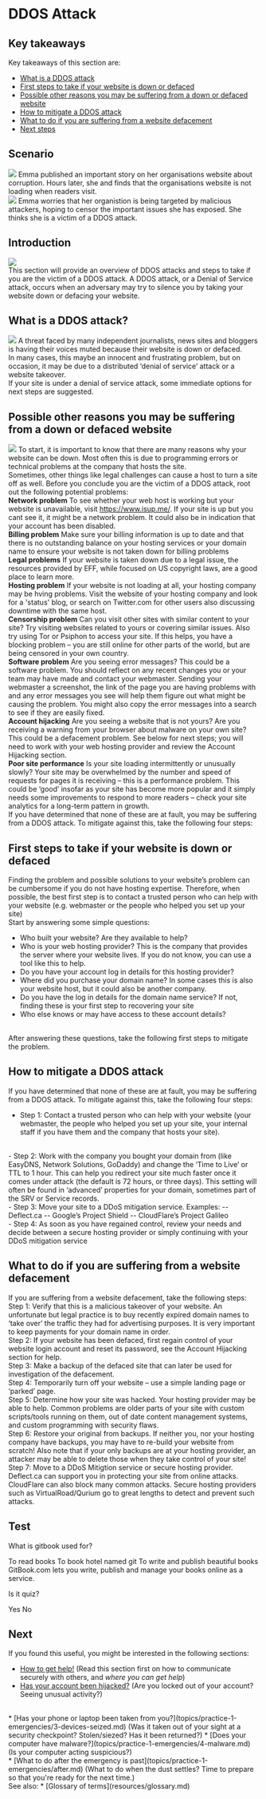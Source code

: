 # DDOS Attack
## Key takeaways
Key takeaways of this section are:
- [What is a DDOS attack](en/topics/practice-1-emergencies/5-ddos/3-1-learn.md)
- [First steps to take if your website is down or defaced](en/topics/practice-1-emergencies/5-ddos/3-3-learn.md)
- [Possible other reasons you may be suffering from a down or defaced website](en/topics/practice-1-emergencies/5-ddos/3-2-learn.md)
- [How to mitigate a DDOS attack](en/topics/practice-1-emergencies/5-ddos/3-4-learn.md)
- [What to do if you are suffering from a website defacement](en/topics/practice-1-emergencies/5-ddos/3-5-learn.md)
- [Next steps](en/topics/practice-1-emergencies/5-ddos/5-next.md)


## Scenario
![](scenario.png)
Emma published an important story on her organisations website about corruption. Hours later, she and finds that the organisations website is not loading when readers visit.
<br>
![](scenario.png)
Emma worries that her organistion is being targeted by malicious attackers, hoping to censor the important issues she has exposed. She thinks she is a victim of a DDOS attack.


## Introduction
![](unit.png)
<br>
This section will provide an overview of DDOS attacks and steps to take if you are the victim of a DDOS attack. A DDOS attack, or a Denial of Service attack, occurs when an adversary may try to silence you by taking your website down or defacing your website.

## What is a DDOS attack?
![](recap.png)
A threat faced by many independent journalists, news sites and bloggers is having their voices muted because their website is down or defaced.
<br>
In many cases, this maybe an innocent and frustrating problem, but on occasion, it may be due to a distributed ‘denial of service’ attack or a website takeover.
<br>
If your site is under a denial of service attack, some immediate options for next steps are suggested.


## Possible other reasons you may be suffering from a down or defaced website
![](recap.png)
To start, it is important to know that there are many reasons why your website can be down. Most often this is due to programming errors or technical problems at the company that hosts the site.
<br>
Sometimes, other things like legal challenges can cause a host to turn a site off as well. Before you conclude you are the victim of a DDOS attack, root out the following potential problems:
<br>
**Network problem**
To see whether your web host is working but your website is unavailable, visit https://www.isup.me/. If your site is up but you cant see it, it might be a network problem. It could also be in indication that your account has been disabled.
<br>
**Billing problem**
Make sure your billing information is up to date and that there is no outstanding balance on your hosting services or your domain name to ensure your website is not taken down for billing problems
<br>
**Legal problems**
If your website is taken down due to a legal issue, the resources provided by EFF, while focused on US copyright laws, are a good place to learn more.
<br>
**Hosting problem**
If your website is not loading at all, your hosting company may be hving problems. Visit the website of your hosting company and look for a 'status' blog, or search on Twitter.com for other users also discussing downtime with the same host.
<br>
**Censorship problem**
Can you visit other sites with similar content to your site? Try visiting websites related to yours or covering similar issues. Also try using Tor or Psiphon to access your site. If this helps, you have a blocking problem – you are still online for other parts of the world, but are being censored in your own country.
<br>
**Software problem**
Are you seeing error messages? This could be a software problem. You should reflect on any recent changes you or your team may have made and contact your webmaster. Sending your webmaster a screenshot, the link of the page you are having problems with and any error messages you see will help them figure out what might be causing the problem. You might also copy the error messages into a search to see if they are easily fixed.
<br>
**Account hijacking**
Are you seeing a website that is not yours? Are you receiving a warning from your browser about malware on your own site? This could be a defacement problem. See below for next steps; you will need to work with your web hosting provider and review the Account Hijacking section.
<br>
**Poor site performance**
Is your site loading intermittently or unusually slowly? Your site may be overwhelmed by the number and speed of requests for pages it is receiving – this is a performance problem. This could be ‘good’ insofar as your site has become more popular and it simply needs some improvements to respond to more readers – check your site analytics for a long-term pattern in growth.
<br>
If you have determined that none of these are at fault, you may be suffering from a DDOS attack. To mitigate against this, take the following four steps:


## First steps to take if your website is down or defaced
Finding the problem and possible solutions to your website’s problem can be cumbersome if you do not have hosting expertise. Therefore, when possible, the best first step is to contact a trusted person who can help with your website (e.g. webmaster or the people who helped you set up your site)
<br>
Start by answering some simple questions:
- Who built your website? Are they available to help?
- Who is your web hosting provider? This is the company that provides the server where your website lives. If you do not know, you can use a tool like this to help.
- Do you have your account log in details for this hosting provider?
- Where did you purchase your domain name? In some cases this is also your website host, but it could also be another company.
- Do you have the log in details for the domain name service? If not, finding these is your first step to recovering your site
- Who else knows or may have access to these account details?
<br>
After answering these questions, take the following first steps to mitigate the problem.


## How to mitigate a DDOS attack
If you have determined that none of these are at fault, you may be suffering from a DDOS attack. To mitigate against this, take the following four steps:
<br>
- Step 1: Contact a trusted person who can help with your website (your webmaster, the people who helped you set up your site, your internal staff if you have them and the company that hosts your site).
<br>
- Step 2: Work with the company you bought your domain from (like EasyDNS, Network Solutions, GoDaddy) and change the ‘Time to Live’ or TTL to 1 hour. This can help you redirect your site much faster once it comes under attack (the default is 72 hours, or three days). This setting will often be found in ‘advanced’ properties for your domain, sometimes part of the SRV or Service records.
<br>
- Step 3: Move your site to a DDoS mitigation service.  Examples:
-- Deflect.ca
-- Google’s Project Shield
-- CloudFlare’s Project Galileo
<br>
- Step 4: As soon as you have regained control, review your needs and decide between a secure hosting provider or simply continuing with your DDoS mitigation service


## What to do if you are suffering from a website defacement
If you are suffering from a website defacement, take the following steps:
<br>
Step 1: Verify that this is a malicious takeover of your website. An unfortunate but legal practice is to buy recently expired domain names to ‘take over’ the traffic they had for advertising purposes. It is very important to keep payments for your domain name in order.
<br>
Step 2: If your website has been defaced, first regain control of your website login account and reset its password, see the Account Hijacking section for help.
<br>
Step 3: Make a backup of the defaced site that can later be used for investigation of the defacement.
<br>
Step 4: Temporarily turn off your website – use a simple landing page or ‘parked’ page.
<br>
Step 5: Determine how your site was hacked. Your hosting provider may be able to help. Common problems are older parts of your site with custom scripts/tools running on them, out of date content management systems, and custom programming with security flaws.
<br>
Step 6: Restore your original from backups. If neither you, nor your hosting company have backups, you may have to re-build your website from scratch! Also note that if your only backups are at your hosting provider, an attacker may be able to delete those when they take control of your site!
<br>
Step 7: Move to a DDoS Mitigtion service or secure hosting provider. Deflect.ca can support you in protecting your site from online attacks. CloudFlare can also block many common attacks. Secure hosting providers such as VirtualRoad/Qurium go to great lengths to detect and prevent such attacks.


## Test
<quiz name="Gitbook Quiz">
    <question multiple>
        <p>What is gitbook used for?</p>
        <answer correct>To read books</answer>
        <answer>To book hotel named git</answer>
        <answer correct>To write and publish beautiful books</answer>
        <explanation>GitBook.com lets you write, publish and manage your books online as a service.</explanation>
    </question>
    <question>
        <p>Is it quiz?</p>
        <answer correct>Yes</answer>
        <answer>No</answer>
    </question>
</quiz>

## Next
If you found this useful, you might be interested in the following sections:
 * [How to get help!](topics/practice-1-emergencies/1-seeking-help) (Read this section first on how to communicate securely with others, and *where you can get help*)
 * [Has your account been hijacked?](topics/practice-1-emergencies/2-account-hijacked) (Are you locked out of your account? Seeing unusual activity?)
 <br>
 * [Has your phone or laptop been taken from you?](topics/practice-1-emergencies/3-devices-seized.md) (Was it taken out of your sight at a security checkpoint? Stolen/siezed? Has it been returned?)
 * [Does your computer have malware?](topics/practice-1-emergencies/4-malware.md) (Is your computer acting suspicious?)
<br>
 * [What to do after the emergency is past](topics/practice-1-emergencies/after.md) (What to do when the dust settles? Time to prepare so that you're ready for the next time.)
<br>
See also:
 * [Glossary of terms](resources/glossary.md)

